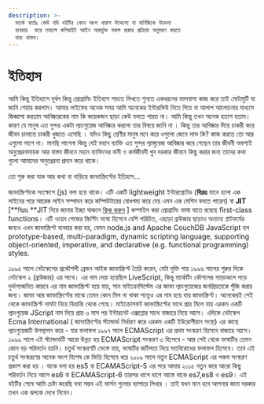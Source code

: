 ```yaml
---
description: >-
  সতর্ক বার্তাঃ কেউ যদি বইটির কোন অংশ খারাপ উদ্দেশ্যে বা বাণিজ্যিক উদ্দেশ্য
  ব্যবহার  করে তাহলে কপিরাইট আইন অন্তর্ভুক্ত সকল প্রকার প্রক্রিয়া অনুসরণ করতে
  বাধ্য থাকব।
---
```


# ইতিহাস

আমি কিন্তু ইতিহাসে দূর্বল কিন্তু প্রোগ্রামিং ইতিহাস পড়তে লিখতে শুনতে একধরনের ভালবাসা কাজ করে তাই মোটামুটি যা জানি শেয়ার করলাম। আমার লাইফের অনেক সময় আমি অনেকের ইন্টারভিউ নিতে গিয়ে বা আলাপ আলোচনার মাধ্যমে জিজ্ঞাসা করতাম আবিষ্কারকের নাম কি কয়েকজন ছাড়া কেউ বলতে পারত না। আমি কিন্তু তখন অনেক হতাশ হতাম। কারণ যে মানুষ এত সুন্দর একটা ল্যাংগুয়েজ আবিষ্কার করলো তার বিষয়ে জানি না । কিন্তু তার আবিষ্কার দিয়ে চাকরী করে জীবন চালাতে চাকরী খুজতে এসেছি । যদিও কিছু শ্রেণীর মানুষ মনে করে ওগুলো জেনে লাভ কি? কাজ করতে তো আর এগুলো লাগে না। মানছি লাগেনা কিন্তু যেই মহান ব্যাক্তি এত সুন্দর ল্যাঙ্গুয়েজ আবিষ্কার করে গেছেন তার জীবনী অবশ্যই অনুপ্রেরনাদায়ক আর বাস্তব জীবনে মহান ব্যাক্তিদের বানী ও কর্মজীবনী খুব দরকার জীবনে কিছু করার জন্য তাদের কথা গুলো আমাদের অনুপ্রেরনা প্রদান করে থাকে।

তো শুরু করা যাক আর কথা না বাড়িয়ে জাভাস্ক্রিপ্টের ইতিহাস...

জাভাস্ক্রিপ্টকে সংক্ষেপে (js) বলা হয়ে থাকে। এটি একটি lightweight ইন্টারপ্রেটেড (**বিঃদ্রঃ** মানে হলো এক লাইনের পরে আরেক লাইন সম্পাদন করে কম্পিউটারের বোধগম্য করে দেয় এমন  এক মেশিন বলতে পারেন) বা **JIT** \[\*\*বিঃদ্রঃ \*\*JIT নিয়ে জানার ইচ্ছা থাকলে [ক্লিক করুন](https://en.wikipedia.org/wiki/Just-in-time\_compilation) ] কম্পাইল করা প্রোগ্রামিং ভাষা যাতে রয়েছে first-class functions। এটি ওয়েব পেজের স্ক্রিপ্টিং ভাষা হিসেবে বেশি পরিচিত, এছাড়া ব্রাউজার ছাড়াও অন্যান্য প্লাটফর্মের জন্যও এখন জাভাস্ক্রিপ্ট ব্যবহার করা হয়, যেমন node.js and Apache CouchDB JavaScript হল prototype-based, multi-paradigm, dynamic scripting language, supporting object-oriented, imperative, and declarative (e.g. functional programming) styles.

১৯৯৫ সালে নেটস্কেপের প্রকৌশলী ব্রেন্ডন আইক জাভাস্ক্রিপ্ট তৈরি করেন, যেটা মুক্তি পায় ১৯৯৬ সালের শুরুর দিকে নেটস্কেপ ২ (ব্রাউজার) এর সাথে। এর নাম দেয়া হয়েছিল LiveScript, কিন্তু মার্কেটিং কৌশলের গ্যাড়াকলে পড়ে দুর্ভাগ্যজনিত কারনে এর নাম জাভাস্ক্রিপ্ট হয়ে যায়, সান মাইক্রোসিস্টেম এর জাভা ল্যাংগুয়েজের জনপ্রিয়তাকে পুঁজি করার জন্য। জাভা আর জাভাস্ক্রিপ্টের মাঝে তেমন কোন মিল না থাকা সত্ত্বেও এর নাম হয়ে যায় জাভাস্ক্রিপ্ট। অনেকেরই সেই থেকে জাভাস্ক্রিপ্ট নামটা নিয়ে বিভ্রান্তি থেকে গেছে। মাইক্রোসফট জাভাস্ক্রিপ্টের সাথে প্রায় মিলে যায় এরকম একটি ল্যাংগুয়েজ JScript নাম দিয়ে প্রায় ৩ মাস পর ইন্টারনেট এক্সপ্লোর সাথে বাজারে নিয়ে আসে। এদিকে নেটস্কেপ Ecma International ( জাভাস্ক্রিপ্টের স্ট্যান্ডার্ড নির্ধারণ করে এরকম একটি ইউরোপীয়ান সংস্থা) এর কাছে ল্যাংগুয়েজটি উপস্থাপন করে - যার ফলাফল ১৯৯৭ সালে ECMAScript এর প্রথম সংস্করণ হিসেবে বাজারে আসে। ১৯৯৯ সালে এই স্ট্যান্ডার্ডটি আরো উন্নত হয় ECMAScript সংস্করণ ৩ হিসেবে - আর সেই থেকে ভাষাটির তেমন কোন বড় পরিবর্তন হয়নি। চতুর্থ সংস্করণটি ভেস্তে যায়, ভাষাটির জটিলতা নিয়ে মতবিরোধের ফলাফল হিসেবে। তবে এই চতুর্থ সংস্করণের অনেক অংশ বিশেষ কে ভিত্তি হিসেবে ধরে ২০০৯ সালে নতুন ECMAScript এর পঞ্চম সংস্করণ প্রকাশ করা হয় । যাকে বলা হয় es5 বা ECAMAScript-5 এর পরে আবার ২০১৫ নতুন করে আরো কিছু পরিবর্তন নিয়ে আসে es6 বা ECAMAScript-6 তারপর ধাপে ধাপে আস্তে থাকে es7,es8 ও es9। এই বইটির শেষে আমি চেষ্টা করেছি যথা সম্ভব এই ভার্সন গুলোর ব্যাপারে লিখার । তাই যখন মনে হবে আপনার জানা দরকার তখন এক ঝলকে দেখে নিবেন।
